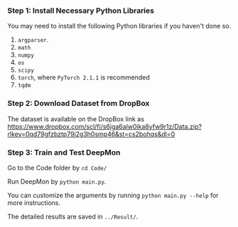 ### Step 1: Install Necessary Python Libraries

You may need to install the following Python libraries if you haven't done so.

1. `argparser`.
2. `math`
3. `numpy`
4. `os`
5. `scipy`
6. `torch`, where `PyTorch 2.1.1` is recommended
7. `tqdm`

### Step 2: Download Dataset from DropBox

The dataset is available on the DropBox link as 
https://www.dropbox.com/scl/fi/s6jga6alw0ika8yfw9r1z/Data.zip?rlkey=0qd79gfzbztp79j2g3h0smp46&st=cs2bohqs&dl=0

### Step 3: Train and Test DeepMon

Go to the Code folder by `cd Code/`

Run DeepMon by `python main.py`.

You can customize the arguments by running `python main.py --help` for more instructions.

The detailed results are saved in `../Result/`.
